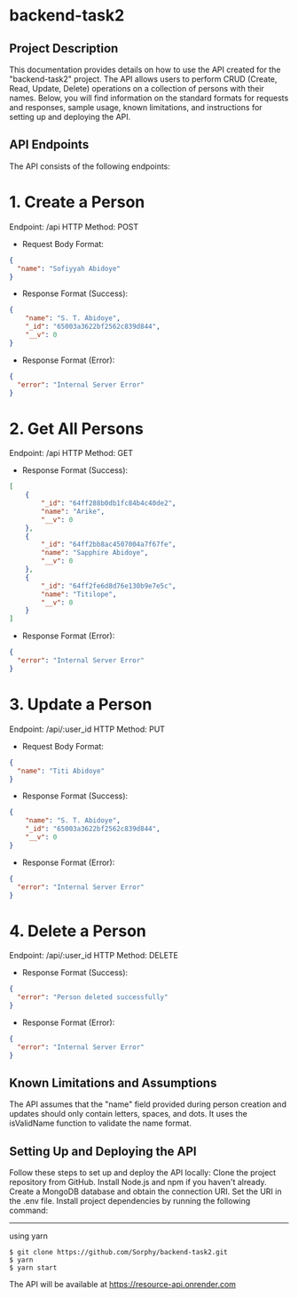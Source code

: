 # backend-task2
## Project Description
This documentation provides details on how to use the API created for the "backend-task2" project. The API allows users to perform CRUD (Create, Read, Update, Delete) operations on a collection of persons with their names. Below, you will find information on the standard formats for requests and responses, sample usage, known limitations, and instructions for setting up and deploying the API.


## API Endpoints
The API consists of the following endpoints:
# 1. Create a Person
Endpoint: /api
HTTP Method: POST
*  Request Body Format:
```json
{
  "name": "Sofiyyah Abidoye"
}
```

* Response Format (Success):
```json
{
    "name": "S. T. Abidoye",
    "_id": "65003a3622bf2562c839d844",
    "__v": 0
}
```

* Response Format (Error):
```json
{
  "error": "Internal Server Error"
}
```
# 2.  Get All Persons
Endpoint: /api
HTTP Method: GET
* Response Format (Success):
```json
[
    {
        "_id": "64ff288b0db1fc84b4c40de2",
        "name": "Arike",
        "__v": 0
    },
    {
        "_id": "64ff2bb8ac4507004a7f67fe",
        "name": "Sapphire Abidoye",
        "__v": 0
    },
    {
        "_id": "64ff2fe6d8d76e130b9e7e5c",
        "name": "Titilope",
        "__v": 0
    }
]
```
* Response Format (Error):
```json
{
  "error": "Internal Server Error"
}
```
# 3. Update a Person
Endpoint: /api/:user_id
HTTP Method: PUT
*  Request Body Format:
```json
{
  "name": "Titi Abidoye"
}
```
* Response Format (Success):
```json
{
    "name": "S. T. Abidoye",
    "_id": "65003a3622bf2562c839d844",
    "__v": 0
}
```
* Response Format (Error):
```json
{
  "error": "Internal Server Error"
}
```
# 4. Delete a Person
Endpoint: /api/:user_id
HTTP Method: DELETE
* Response Format (Success):
```json
{
  "error": "Person deleted successfully"
}
```
* Response Format (Error):
```json
{
  "error": "Internal Server Error"
}
```
## Known Limitations and Assumptions
The API assumes that the "name" field provided during person creation and updates should only contain letters, spaces, and dots. It uses the isValidName function to validate the name format.


## Setting Up and Deploying the API
Follow these steps to set up and deploy the API locally:
Clone the project repository from GitHub.
Install Node.js and npm if you haven't already.
Create a MongoDB database and obtain the connection URI. Set the URI in the .env file.
Install project dependencies by running the following command:
***
using yarn 
```
$ git clone https://github.com/Sorphy/backend-task2.git
$ yarn 
$ yarn start
```

The API will be available at https://resource-api.onrender.com
